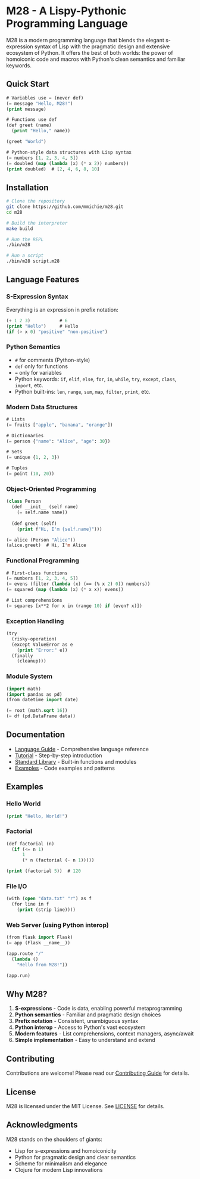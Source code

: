 # M28 - A Lispy-Pythonic Programming Language

M28 is a modern programming language that blends the elegant s-expression syntax of Lisp with the pragmatic design and extensive ecosystem of Python. It offers the best of both worlds: the power of homoiconic code and macros with Python's clean semantics and familiar keywords.

## Quick Start

```lisp
# Variables use = (never def)
(= message "Hello, M28!")
(print message)

# Functions use def
(def greet (name)
  (print "Hello," name))

(greet "World")

# Python-style data structures with Lisp syntax
(= numbers [1, 2, 3, 4, 5])
(= doubled (map (lambda (x) (* x 2)) numbers))
(print doubled)  # [2, 4, 6, 8, 10]
```

## Installation

```bash
# Clone the repository
git clone https://github.com/mmichie/m28.git
cd m28

# Build the interpreter
make build

# Run the REPL
./bin/m28

# Run a script
./bin/m28 script.m28
```

## Language Features

### S-Expression Syntax
Everything is an expression in prefix notation:
```lisp
(+ 1 2 3)           # 6
(print "Hello")     # Hello
(if (> x 0) "positive" "non-positive")
```

### Python Semantics
- `#` for comments (Python-style)
- `def` only for functions
- `=` only for variables
- Python keywords: `if`, `elif`, `else`, `for`, `in`, `while`, `try`, `except`, `class`, `import`, etc.
- Python built-ins: `len`, `range`, `sum`, `map`, `filter`, `print`, etc.

### Modern Data Structures
```lisp
# Lists
(= fruits ["apple", "banana", "orange"])

# Dictionaries  
(= person {"name": "Alice", "age": 30})

# Sets
(= unique {1, 2, 3})

# Tuples
(= point (10, 20))
```

### Object-Oriented Programming
```lisp
(class Person
  (def __init__ (self name)
    (= self.name name))
  
  (def greet (self)
    (print f"Hi, I'm {self.name}")))

(= alice (Person "Alice"))
(alice.greet)  # Hi, I'm Alice
```

### Functional Programming
```lisp
# First-class functions
(= numbers [1, 2, 3, 4, 5])
(= evens (filter (lambda (x) (== (% x 2) 0)) numbers))
(= squared (map (lambda (x) (* x x)) evens))

# List comprehensions
(= squares [x**2 for x in (range 10) if (even? x)])
```

### Exception Handling
```lisp
(try
  (risky-operation)
  (except ValueError as e
    (print "Error:" e))
  (finally
    (cleanup)))
```

### Module System
```lisp
(import math)
(import pandas as pd)
(from datetime import date)

(= root (math.sqrt 16))
(= df (pd.DataFrame data))
```

## Documentation

- [Language Guide](docs/language-guide.md) - Comprehensive language reference
- [Tutorial](docs/tutorial.md) - Step-by-step introduction
- [Standard Library](docs/stdlib.md) - Built-in functions and modules
- [Examples](examples/) - Code examples and patterns

## Examples

### Hello World
```lisp
(print "Hello, World!")
```

### Factorial
```lisp
(def factorial (n)
  (if (<= n 1)
      1
      (* n (factorial (- n 1)))))

(print (factorial 5))  # 120
```

### File I/O
```lisp
(with (open "data.txt" "r") as f
  (for line in f
    (print (strip line))))
```

### Web Server (using Python interop)
```lisp
(from flask import Flask)
(= app (Flask __name__))

(app.route "/" 
  (lambda ()
    "Hello from M28!"))

(app.run)
```

## Why M28?

1. **S-expressions** - Code is data, enabling powerful metaprogramming
2. **Python semantics** - Familiar and pragmatic design choices
3. **Prefix notation** - Consistent, unambiguous syntax
4. **Python interop** - Access to Python's vast ecosystem
5. **Modern features** - List comprehensions, context managers, async/await
6. **Simple implementation** - Easy to understand and extend

## Contributing

Contributions are welcome! Please read our [Contributing Guide](CONTRIBUTING.md) for details.

## License

M28 is licensed under the MIT License. See [LICENSE](LICENSE) for details.

## Acknowledgments

M28 stands on the shoulders of giants:
- Lisp for s-expressions and homoiconicity
- Python for pragmatic design and clear semantics
- Scheme for minimalism and elegance
- Clojure for modern Lisp innovations
